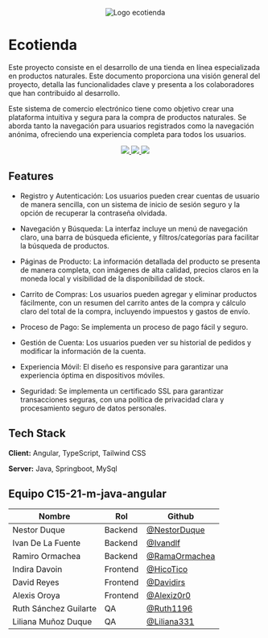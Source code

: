 
<p align="center">
  <img src="https://i.imgur.com/Vag6JdU.png" alt="Logo ecotienda">
</p>

# Ecotienda

Este proyecto consiste en el desarrollo de una tienda en línea especializada en productos naturales. Este documento proporciona una visión general del proyecto, detalla las funcionalidades clave y presenta a los colaboradores que han contribuido al desarrollo.

Este sistema de comercio electrónico tiene como objetivo crear una plataforma intuitiva y segura para la compra de productos naturales. Se aborda tanto la navegación para usuarios registrados como la navegación anónima, ofreciendo una experiencia completa para todos los usuarios.

<p align="center">
<a href="https://c15-21-m-java-angular-ten.vercel.app/eco-tienda/home">
<img src="https://camo.githubusercontent.com/7f2ed934781457df02651c4f9175f6f04ee59a22baa3857c22b965eb431f56d7/68747470733a2f2f696d672e736869656c64732e696f2f62616467652f5645525f44454d4f2d3333373846463f7374796c653d666f722d7468652d6261646765266c6f676f3d76657263656c266c6f676f436f6c6f723d253233333433423445">
</a>
<a href="https://c15-21-m-java-angular-production.up.railway.app/swagger-ui/index.html#">
<img src="https://camo.githubusercontent.com/048a48fb295539499631620c895f5f9d128507ba3b53035cef4b379497390543/68747470733a2f2f696d672e736869656c64732e696f2f62616467652f5645525f4150492d3333373846463f7374796c653d666f722d7468652d6261646765266c6f676f3d73776167676572266c6f676f436f6c6f723d253233333433423445">
</a>
<a href="https://www.figma.com/file/0soYDr0A588epwPTbj09ap/EcoTienda?type=design&node-id=0%3A1&mode=design&t=LNTZL0t3vmT2OO4v-1">
<img src="https://camo.githubusercontent.com/ce062890aafa742c1bb671b2fd53e9dcf5f30923b84fb066b1e89e98e0f263fc/68747470733a2f2f696d672e736869656c64732e696f2f62616467652f5645525f444953452543332539314f2d3333373846463f7374796c653d666f722d7468652d6261646765266c6f676f3d6669676d61266c6f676f436f6c6f723d253233333433423445">
</a>
</p>

## Features

- Registro y Autenticación: Los usuarios pueden crear cuentas de usuario de manera sencilla, con un sistema de inicio de sesión seguro y la opción de recuperar la contraseña olvidada.

- Navegación y Búsqueda: La interfaz incluye un menú de navegación claro, una barra de búsqueda eficiente, y filtros/categorías para facilitar la búsqueda de productos.

- Páginas de Producto: La información detallada del producto se presenta de manera completa, con imágenes de alta calidad, precios claros en la moneda local y visibilidad de la disponibilidad de stock.

- Carrito de Compras: Los usuarios pueden agregar y eliminar productos fácilmente, con un resumen del carrito antes de la compra y cálculo claro del total de la compra, incluyendo impuestos y gastos de envío.

- Proceso de Pago: Se implementa un proceso de pago fácil y seguro.

- Gestión de Cuenta: Los usuarios pueden ver su historial de pedidos y modificar la información de la cuenta.

- Experiencia Móvil: El diseño es responsive para garantizar una experiencia óptima en dispositivos móviles.

- Seguridad: Se implementa un certificado SSL para garantizar transacciones seguras, con una política de privacidad clara y procesamiento seguro de datos personales.



## Tech Stack

**Client:** Angular, TypeScript, Tailwind CSS

**Server:** Java, Springboot, MySql

## Equipo C15-21-m-java-angular

| Nombre       | Rol        |Github                                                |
| ------------ | -----------|----------------------------------------------------- |
| Nestor Duque | Backend | [@NestorDuque](https://www.github.com/nestorduqueduque)
| Ivan De La Fuente | Backend | [@Ivandlf](https://www.github.com/ivandlf)|
| Ramiro Ormachea | Backend | [@RamaOrmachea](https://www.github.com/ramaormachea) |
| Indira Davoin | Frontend | [@HicoTico](https://www.github.com/hicotico) |
| David Reyes | Frontend | [@Davidirs](https://www.github.com/davidirs) |
| Alexis Oroya | Frontend | [@Alexiz0r0](https://www.github.com/alexiz0r0) |
| Ruth Sánchez Guilarte | QA | [@Ruth1196](https://www.github.com/ruth1196) |
| Liliana Muñoz Duque | QA | [@Liliana331](https://www.github.com/liliana331) |


